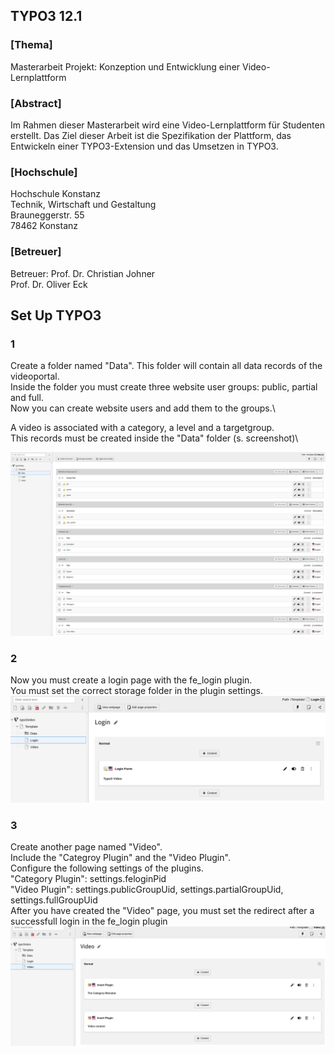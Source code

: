 ## TYPO3 12.1

### [Thema]
Masterarbeit Projekt: Konzeption und Entwicklung einer Video-Lernplattform

### [Abstract]
Im Rahmen dieser Masterarbeit wird eine Video-Lernplattform für Studenten erstellt. Das Ziel dieser Arbeit ist die Spezifikation der Plattform, das Entwickeln einer TYPO3-Extension und das Umsetzen in TYPO3.

### [Hochschule]
Hochschule Konstanz\
Technik, Wirtschaft und Gestaltung\
Brauneggerstr. 55\
78462 Konstanz

### [Betreuer]
Betreuer: Prof. Dr. Christian Johner\
Prof. Dr. Oliver Eck

## Set Up TYPO3

### 1
Create a folder named "Data". This folder will contain all data records of the videoportal.\
Inside the folder you must create three website user groups: public, partial and full.\
Now you can create website users and add them to the groups.\

A video is associated with a category, a level and a targetgroup.\
This records must be created inside the "Data" folder (s. screenshot)\

![alt text](https://github.com/juro-ub/typo3_video/raw/main/ReadmeImages/Backend/Records.png)

### 2
Now you must create a login page with the fe_login plugin.\
You must set the correct storage folder in the plugin settings.\
![alt text](https://github.com/juro-ub/typo3_video/raw/main/ReadmeImages/Backend/Login.png)

### 3
Create another page named "Video".\
Include the "Categroy Plugin" and the "Video Plugin".\
Configure the following settings of the plugins.\
  "Category Plugin": settings.feloginPid\
  "Video Plugin": settings.publicGroupUid, settings.partialGroupUid, settings.fullGroupUid\
After you have created the "Video" page, you must set the redirect after a successfull login in the fe_login plugin\
![alt text](https://github.com/juro-ub/typo3_video/raw/main/ReadmeImages/Backend/Video.png)
